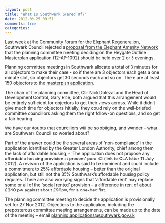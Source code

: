 ```yaml
---
layout: post
title: "What Is Southwark Scared Of?"
date: 2012-09-25 09:51
comments: true
categories: 
---
```

Last week at the Community Forum for the Elephant Regeneration, Southwark Council rejected a [proposal from the Elephant Amenity Network](https://docs.google.com/document/d/119mWpDRAI8FieGAYvKTrSkLQr1ozVp3MBQt2uuo9KEM/edit) that the planning committee meeting deciding on the Heygate Outline Masterplan application (12-AP-1092) should be held over 2 or 3 evenings.

Planning committee meetings in Southwark allocate a total of 3 minutes for all objectors to make their case - so if there are 3 objectors each gets a one minute slot, six objectors get 30 seconds each and so on. There are at least 150 objectors to the [masterplan application](http://planningonline.southwark.gov.uk/AcolNetCGI.exe?ACTION=UNWRAP&RIPNAME=Root.PgeDocs&TheSystemkey=9544643).

The chair of the planning committee, Cllr Nick Dolezal and the Head of Development Control, Gary Rice, both argued that this arrangement would be entirely sufficient for objectors to get their views across. While it didn’t give much time for objectors initially, they could rely on the well-briefed committee councillors asking them the right follow-on questions, and so get a fair hearing.

We have our doubts that councillors will be so obliging, and wonder – what are Southwark Council so worried about?

Part of the answer could be the several areas of ‘non-compliance’ in the application identified by the Greater London Authority, chief among them the lack of affordable housing, - ‘The application does not propose any affordable housing provision at present’ para 42 (link to GLA letter 11 July 2012). A revision of the application is said to be imminent and could include a commitment to 25% affordable housing – better than the original application, but still not the 35% Southwark’s affordable housing policy requires. There are also worrying signs that ‘affordable rent’ may replace some or all of the ‘social rented’ provision – a difference in rent of about £240 pw against about £90pw, for a one-bed flat.

The planning committee meeting to decide the application is provisionally set for 27 Nov 2012. Objections to the application, including the preposterous committee meeting arrangements, can be made up to the date of the meeting – email planning.applications@southwark.gov.uk
